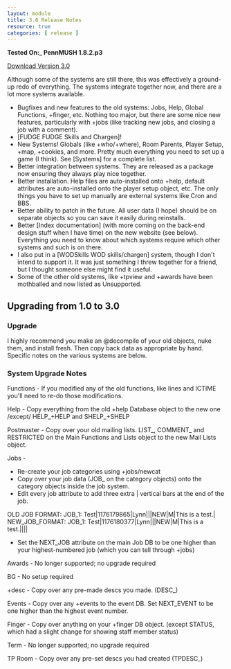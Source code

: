 ```yaml
---
layout: module
title: 3.0 Release Notes
resource: true
categories: [ release ]
---
```


**Tested On:_ PennMUSH 1.8.2.p3**

[Download Version 3.0](https://github.com/downloads/lynnfaraday/MUSH/FaraMUSHCode-V3.0.zip)

Although some of the systems are still there, this was effectively a ground-up redo of everything.  The systems integrate together now, and there are a lot more systems available.

* Bugfixes and new features to the old systems: Jobs, Help, Global Functions, +finger, etc. Nothing too major, but there are some nice new features, particularly with +jobs (like tracking new jobs, and closing a job with a comment).
* [FUDGE FUDGE Skills and Chargen]!
* New Systems! Globals (like +who/+where), Room Parents, Player Setup, +map, +cookies, and more. Pretty much everything you need to set up a game (I think).  See [Systems] for a complete list.
* Better integration between systems. They are released as a package now ensuring they always play nice together.
* Better installation. Help files are auto-installed onto +help, default attributes are auto-installed onto the player setup object, etc. The only things you have to set up manually are external systems like Cron and BBS.
* Better ability to patch in the future. All user data (I hope) should be on separate objects so you can save it easily during reinstalls.
* Better [Index documentation] (with more coming on the back-end design stuff when I have time) on the new website (see below). Everything you need to know about which systems require which other systems and such is on there. 
* I also put in a [WODSkills WOD skills/chargen] system, though I don't intend to support it. It was just something I threw together for a friend, but I thought someone else might find it useful.
* Some of the other old systems, like +tpview and +awards have been mothballed and now listed as Unsupported.

## Upgrading from 1.0 to 3.0

### Upgrade 
I highly recommend you make an @decompile of your old objects, nuke them, and install fresh.  Then copy back data as appropriate by hand.  Specific notes on the various systems are below.

### System Upgrade Notes 
Functions - If you modified any of the old functions, like lines and ICTIME you'll need to re-do those modifications.

Help - Copy everything from the old +help Database object to the new one /except/ HELP_+HELP and SHELP_+SHELP

Postmaster - Copy over your old mailing lists.  LIST_, COMMENT_ and RESTRICTED on the Main Functions and Lists object to the new Mail Lists object.

Jobs - 
* Re-create your job categories using +jobs/newcat
* Copy over your job data (JOB_ on the category objects) onto the category objects inside the job system.  
* Edit every job attribute to add three extra | vertical bars at the end of the job.
 
 OLD JOB FORMAT:   JOB_1: Test|1176179865|Lynn|||NEW|M|This is a test.|
 NEW_JOB_FORMAT:   JOB_1: Test|1176180377|Lynn|||NEW|M|This is a test.||||

* Set the NEXT_JOB attribute on the main Job DB to be one higher than your highest-numbered job (which you can tell through +jobs)

Awards - No longer supported; no upgrade required

BG - No setup required

+desc - Copy over any pre-made descs you made.  (DESC_)

Events - Copy over any +events to the event DB.  Set NEXT_EVENT to be one higher than the highest event number.

Finger - Copy over anything on your +finger DB object.  (except STATUS, which had a slight change for showing staff member status)

Term - No longer supported; no upgrade required

TP Room - Copy over any pre-set descs you had created (TPDESC_)